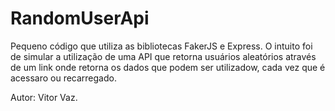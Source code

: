 # RandomUserApi

Pequeno código que utiliza as bibliotecas FakerJS e Express. O intuito foi de simular a utilização de uma API que retorna usuários aleatórios através de um link onde retorna os dados que podem ser utilizadow, cada vez que é acessaro ou recarregado.

Autor: Vitor Vaz.
